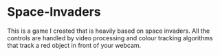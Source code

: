 # Space-Invaders
This is a game I created that is heavily based on space invaders. 
All the controls are handled by video processing and colour tracking algorithms that track a red 
object in front of your webcam.
